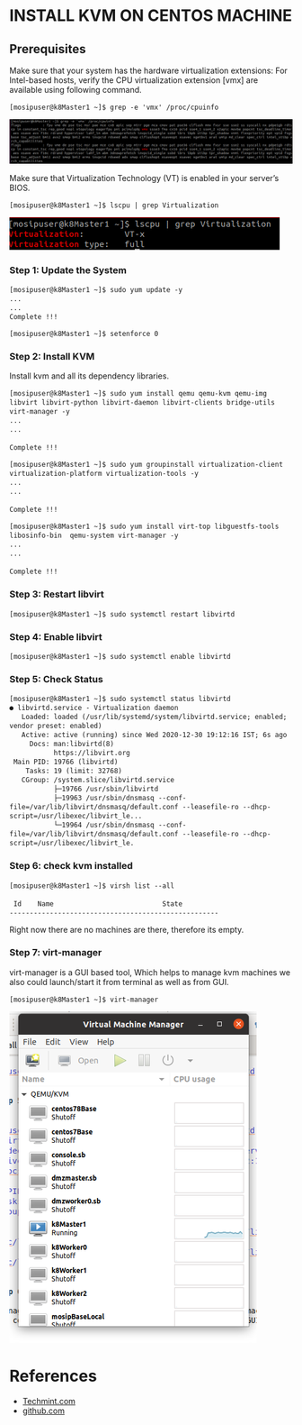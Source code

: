 # INSTALL KVM ON CENTOS MACHINE

## Prerequisites

Make sure that your system has the hardware virtualization extensions: For Intel-based hosts, verify the CPU virtualization extension [vmx] are available using following command.

```
[mosipuser@k8Master1 ~]$ grep -e 'vmx' /proc/cpuinfo
```
![Screen](../../images/check_cpu_virtualization.png)

Make sure that Virtualization Technology (VT) is enabled in your server’s BIOS. 

```
[mosipuser@k8Master1 ~]$ lscpu | grep Virtualization
```

![Screen](../../images/check_virtualization_enable.png)

### Step 1: Update the System

```
[mosipuser@k8Master1 ~]$ sudo yum update -y
...
...
Complete !!!
```

```
[mosipuser@k8Master1 ~]$ setenforce 0
```

### Step 2: Install KVM 

Install kvm and all its dependency libraries.

```
[mosipuser@k8Master1 ~]$ sudo yum install qemu qemu-kvm qemu-img libvirt libvirt-python libvirt-daemon libvirt-clients bridge-utils virt-manager -y
...
...

Complete !!!
```

```
[mosipuser@k8Master1 ~]$ sudo yum groupinstall virtualization-client virtualization-platform virtualization-tools -y
...
...

Complete !!!
```

```
[mosipuser@k8Master1 ~]$ sudo yum install virt-top libguestfs-tools libosinfo-bin  qemu-system virt-manager -y
...
...

Complete !!!
```

### Step 3: Restart libvirt

```
[mosipuser@k8Master1 ~]$ sudo systemctl restart libvirtd
```

### Step 4: Enable libvirt

```
[mosipuser@k8Master1 ~]$ sudo systemctl enable libvirtd
```

### Step 5: Check Status

```
[mosipuser@k8Master1 ~]$ sudo systemctl status libvirtd
● libvirtd.service - Virtualization daemon
   Loaded: loaded (/usr/lib/systemd/system/libvirtd.service; enabled; vendor preset: enabled)
   Active: active (running) since Wed 2020-12-30 19:12:16 IST; 6s ago
     Docs: man:libvirtd(8)
           https://libvirt.org
 Main PID: 19766 (libvirtd)
    Tasks: 19 (limit: 32768)
   CGroup: /system.slice/libvirtd.service
           ├─19766 /usr/sbin/libvirtd
           ├─19963 /usr/sbin/dnsmasq --conf-file=/var/lib/libvirt/dnsmasq/default.conf --leasefile-ro --dhcp-script=/usr/libexec/libvirt_le...
           └─19964 /usr/sbin/dnsmasq --conf-file=/var/lib/libvirt/dnsmasq/default.conf --leasefile-ro --dhcp-script=/usr/libexec/libvirt_le.
```
### Step 6: check kvm installed

```
[mosipuser@k8Master1 ~]$ virsh list --all

 Id    Name                           State
----------------------------------------------------

```
Right now there are no machines are there, therefore its empty.

### Step 7: virt-manager

virt-manager is a GUI based tool, Which helps to manage kvm machines 
we also could launch/start it from terminal as well as from GUI.

```
[mosipuser@k8Master1 ~]$ virt-manager
```

                 
 ![virt-manager](../../images/virt-manager.png)
 
 
 
# References

* [Techmint.com](https://www.tecmint.com/install-and-configure-kvm-in-linux/)
* [github.com](https://github.com/adrowit/ekyc/blob/master/doc/infra/kvm.md)
